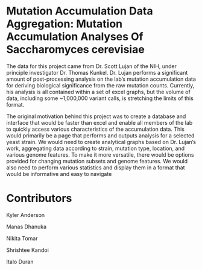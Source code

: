 # Mutation Accumulation Data Aggregation: Mutation Accumulation Analyses Of Saccharomyces cerevisiae

The data for this project came from Dr. Scott Lujan of the NIH, under principle investigator Dr. Thomas Kunkel. Dr. Lujan performs a significant amount of post-processing analysis on the lab’s mutation accumulation data for deriving biological significance from the raw mutation counts. Currently, his analysis is all contained within a set of excel graphs, but the volume of data, including some ~1,000,000 variant calls, is stretching the limits of this format.

The original motivation behind this project was to create a database and interface that would be faster than excel and enable all members of the lab to quickly access various characteristics of the accumulation data. This would primarily be a page that performs and outputs analysis for a selected yeast strain. We would need to create analytical graphs based on Dr. Lujan’s work, aggregating data according to strain, mutation type, location, and various genome features. To make it more versatile, there would be options provided for changing mutation subsets and genome features. We would also need to perform various statistics and display them in a format that would be informative and easy to navigate

# Contributors

Kyler Anderson 

Manas Dhanuka

Nikita Tomar

Shrishtee Kandoi

Italo Duran
